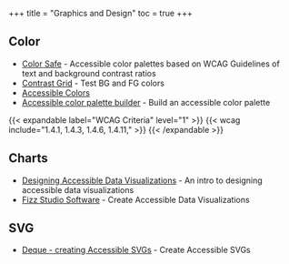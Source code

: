 +++
title = "Graphics and Design"
toc = true
+++

## Color

-	[Color Safe](http://colorsafe.co/) - Accessible color palettes based on WCAG Guidelines of text and background contrast ratios
-	[Contrast Grid](https://contrast-grid.eightshapes.com/?background-colors=&foreground-colors=%23FFFFFF%2C%20White%0D%0A%23F2F2F2%0D%0A%23DDDDDD%0D%0A%23CCCCCC%0D%0A%23888888%0D%0A%23404040%2C%20Charcoal%0D%0A%23000000%2C%20Black%0D%0A%232F78C5%2C%20Effective%20on%20Extremes%0D%0A%230F60B6%2C%20Effective%20on%20Lights%0D%0A%23398EEA%2C%20Ineffective%0D%0A&es-color-form__tile-size=compact) - Test BG and FG colors
-	[Accessible Colors](https://accessible-colors.com/)
-	[Accessible color palette builder](https://toolness.github.io/accessible-color-matrix/) - Build an accessible color palette

{{< expandable label="WCAG Criteria" level="1" >}}
{{< wcag include="1.4.1, 1.4.3, 1.4.6, 1.4.11," >}}
{{< /expandable >}}


## Charts

-	[Designing Accessible Data Visualizations](https://fossheim.io/writing/posts/accessible-dataviz-design/) - An intro to designing accessible data visualizations
-	[Fizz Studio Software](https://fizz.studio/) - Create Accessible Data Visualizations 

## SVG

-	[Deque - creating Accessible SVGs](https://www.deque.com/blog/creating-accessible-svgs/) - Create Accessible SVGs 




